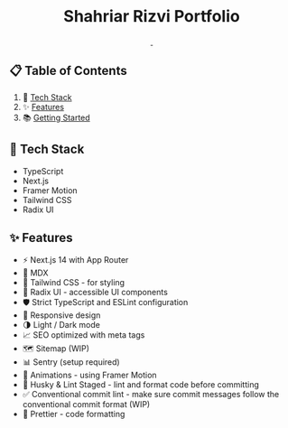 <p align="center">
  <img alt="" src="/.github/assets/cover.png" />
</p>

<h1 align="center">
  Shahriar Rizvi Portfolio
</h1>

<p align="center">
  <a aria-label="Framework" href="https://nextjs.org">
    <img alt="" src="https://img.shields.io/badge/Next.js-000000.svg?style=for-the-badge&logo=Next.js&labelColor=000">
  </a>
  <img alt="" src="https://img.shields.io/github/languages/top/techwithanirudh/shadcn-portfolio?style=for-the-badge&labelColor=000">
</p>

## 📋 Table of Contents

1. 🚀 [Tech Stack](#tech-stack)
2. ✨ [Features](#features)
3. 📚 [Getting Started](#getting-started)

## <a name="tech-stack">🚀 Tech Stack</a>

- TypeScript
- Next.js
- Framer Motion
- Tailwind CSS
- Radix UI

## <a name="tech-stack">✨ Features</a>

- ⚡️ Next.js 14 with App Router
- 📝 MDX
- 🎨 Tailwind CSS - for styling
- 🌈 Radix UI - accessible UI components
- 🛡 Strict TypeScript and ESLint configuration
- 📱 Responsive design
- 🌗 Light / Dark mode
- 📈 SEO optimized with meta tags
- 🗺 Sitemap (WIP)
- 📊 Sentry (setup required)
- 🎨 Animations - using Framer Motion
- 🔨 Husky & Lint Staged - lint and format code before committing
- ✅ Conventional commit lint - make sure commit messages follow the conventional commit format (WIP)
- 💄 Prettier - code formatting

#
